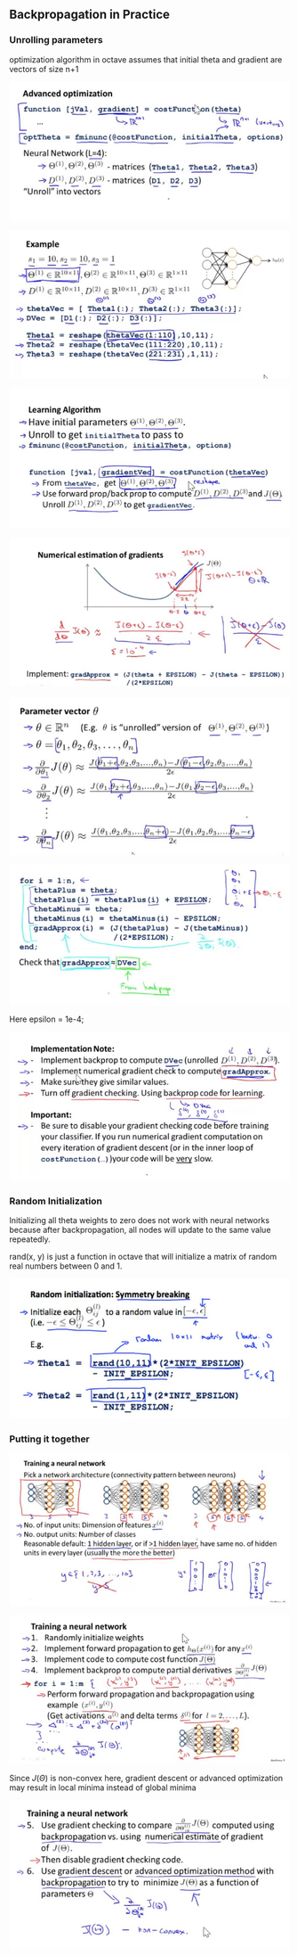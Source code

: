 ## Backpropagation in Practice

### Unrolling parameters
optimization algorithm in octave assumes that initial theta and gradient are vectors of size n+1

![000100](images/2020-10-10-000100.jpg)

![000101](images/2020-10-10-000101.jpg)

![000102](images/2020-10-10-000102.jpg)

![000103](images/2020-10-10-000103.jpg)

![000104](images/2020-10-10-000104.jpg)

![000105](images/2020-10-10-000105.jpg)

Here 	epsilon = 1e-4;

![000106](images/2020-10-10-000106.jpg)

### Random Initialization

Initializing all theta weights to zero does not work with neural networks because after backpropagation, all nodes will update to the same value repeatedly.

rand(x, y) is just a function in octave that will initialize a matrix of random real numbers between 0 and 1.

![000107](images/2020-10-10-000107.jpg)

### Putting it together

![000108](images/2020-10-10-000108.jpg)

![000109](images/2020-10-10-000109.jpg)

Since $J(\Theta)$ is non-convex here, gradient descent or advanced optimization may result in local minima instead of global minima

![000110](images/2020-10-10-000110.jpg)

